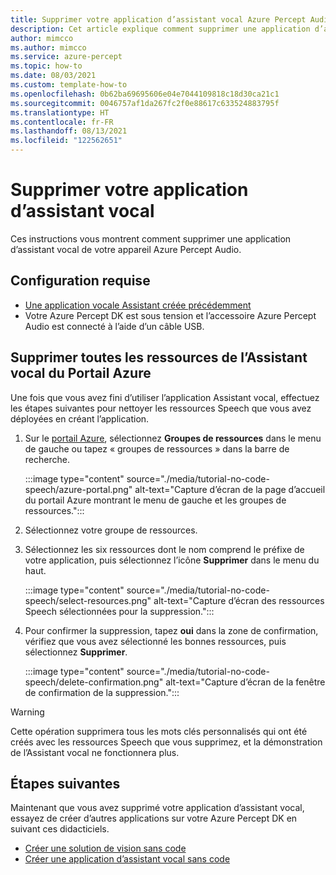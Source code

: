 ```yaml
---
title: Supprimer votre application d’assistant vocal Azure Percept Audio
description: Cet article explique comment supprimer une application d’assistant vocal créée précédemment.
author: mimcco
ms.author: mimcco
ms.service: azure-percept
ms.topic: how-to
ms.date: 08/03/2021
ms.custom: template-how-to
ms.openlocfilehash: 0b62ba69695606e04e7044109818c18d30ca21c1
ms.sourcegitcommit: 0046757af1da267fc2f0e88617c633524883795f
ms.translationtype: HT
ms.contentlocale: fr-FR
ms.lasthandoff: 08/13/2021
ms.locfileid: "122562651"
---
```

# <a name="delete-your-voice-assistant-application"></a>Supprimer votre application d’assistant vocal

Ces instructions vous montrent comment supprimer une application d’assistant vocal de votre appareil Azure Percept Audio.

## <a name="prerequisites"></a>Configuration requise

- [Une application vocale Assistant créée précédemment](./tutorial-no-code-speech.md)
- Votre Azure Percept DK est sous tension et l’accessoire Azure Percept Audio est connecté à l’aide d’un câble USB.

## <a name="remove-all-voice-assistant-resources-from-the-azure-portal"></a>Supprimer toutes les ressources de l’Assistant vocal du Portail Azure

Une fois que vous avez fini d’utiliser l’application Assistant vocal, effectuez les étapes suivantes pour nettoyer les ressources Speech que vous avez déployées en créant l’application.

1. Sur le [portail Azure](https://portal.azure.com), sélectionnez **Groupes de ressources** dans le menu de gauche ou tapez « groupes de ressources » dans la barre de recherche.

    :::image type="content" source="./media/tutorial-no-code-speech/azure-portal.png" alt-text="Capture d’écran de la page d’accueil du portail Azure montrant le menu de gauche et les groupes de ressources.":::

1. Sélectionnez votre groupe de ressources.

1. Sélectionnez les six ressources dont le nom comprend le préfixe de votre application, puis sélectionnez l’icône **Supprimer** dans le menu du haut.

    :::image type="content" source="./media/tutorial-no-code-speech/select-resources.png" alt-text="Capture d’écran des ressources Speech sélectionnées pour la suppression.":::

1. Pour confirmer la suppression, tapez **oui** dans la zone de confirmation, vérifiez que vous avez sélectionné les bonnes ressources, puis sélectionnez **Supprimer**.

    :::image type="content" source="./media/tutorial-no-code-speech/delete-confirmation.png" alt-text="Capture d’écran de la fenêtre de confirmation de la suppression.":::

> [!WARNING]
> Cette opération supprimera tous les mots clés personnalisés qui ont été créés avec les ressources Speech que vous supprimez, et la démonstration de l’Assistant vocal ne fonctionnera plus.


## <a name="next-steps"></a>Étapes suivantes
Maintenant que vous avez supprimé votre application d’assistant vocal, essayez de créer d’autres applications sur votre Azure Percept DK en suivant ces didacticiels.
- [Créer une solution de vision sans code](./tutorial-nocode-vision.md)
- [Créer une application d’assistant vocal sans code](./tutorial-no-code-speech.md)


